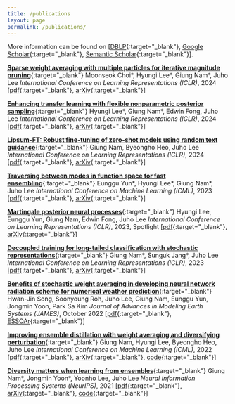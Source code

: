 ```yaml
---
title: /publications
layout: page
permalink: /publications/
---
```


More information can be found on [[DBLP](https://dblp.org/pid/304/9008){:target="_blank"}, [Google Scholar](https://scholar.google.com/citations?user=HO-fMd8AAAAJ){:target="_blank"}, [Semantic Scholar](https://www.semanticscholar.org/author/2065197138){:target="_blank"}].

[__Sparse weight averaging with multiple particles for iterative magnitude pruning__](https://openreview.net/forum?id=Y9t7MqZtCR){:target="_blank"}
Moonseok Choi\*, Hyungi Lee\*, Giung Nam\*, Juho Lee
_International Conference on Learning Representations (ICLR)_, 2024
[[pdf](https://openreview.net/pdf?id=Y9t7MqZtCR){:target="_blank"}, [arXiv](https://arxiv.org/abs/2305.14852){:target="_blank"}]

[__Enhancing transfer learning with flexible nonparametric posterior sampling__](https://openreview.net/forum?id=vSwu81S33z){:target="_blank"}
Hyungi Lee\*, Giung Nam\*, Edwin Fong, Juho Lee
_International Conference on Learning Representations (ICLR)_, 2024
[[pdf](https://openreview.net/pdf?id=vSwu81S33z){:target="_blank"}, [arXiv](https://arxiv.org/abs/2403.07282){:target="_blank"}]

[__Lipsum-FT: Robust fine-tuning of zero-shot models using random text guidance__](https://openreview.net/forum?id=2JF8mJRJ7M){:target="_blank"}
Giung Nam, Byeongho Heo, Juho Lee
_International Conference on Learning Representations (ICLR)_, 2024
[[pdf](https://openreview.net/pdf?id=2JF8mJRJ7M){:target="_blank"}, [arXiv](https://arxiv.org/abs/2404.00860){:target="_blank"}]

[__Traversing between modes in function space for fast ensembling__](https://openreview.net/forum?id=Kw7g8iUNAw){:target="_blank"}
Eunggu Yun\*, Hyungi Lee\*, Giung Nam\*, Juho Lee
_International Conference on Machine Learning (ICML)_, 2023
[[pdf](https://openreview.net/pdf?id=Kw7g8iUNAw){:target="_blank"}, [arXiv](https://arxiv.org/abs/2306.11304){:target="_blank"}]

[__Martingale posterior neural processes__](https://openreview.net/forum?id=-9PVqZ-IR_){:target="_blank"}
Hyungi Lee, Eunggu Yun, Giung Nam, Edwin Fong, Juho Lee
_International Conference on Learning Representations (ICLR)_, 2023, Spotlight
[[pdf](https://openreview.net/pdf?id=-9PVqZ-IR_){:target="_blank"}, [arXiv](https://arxiv.org/abs/2304.09431){:target="_blank"}]

[__Decoupled training for long-tailed classification with stochastic representations__](https://openreview.net/forum?id=bcYZwYo-0t){:target="_blank"}
Giung Nam\*, Sunguk Jang\*, Juho Lee
_International Conference on Learning Representations (ICLR)_, 2023
[[pdf](https://openreview.net/pdf?id=bcYZwYo-0t){:target="_blank"}, [arXiv](https://arxiv.org/abs/2304.09426){:target="_blank"}]

[__Benefits of stochastic weight averaging in developing neural network radiation scheme for numerical weather prediction__](https://agupubs.onlinelibrary.wiley.com/doi/10.1029/2021MS002921){:target="_blank"}
Hwan-Jin Song, Soonyoung Roh, Juho Lee, Giung Nam, Eunggu Yun, Jongmin Yoon, Park Sa Kim
_Journal of Advances in Modeling Earth Systems (JAMES)_, October 2022
[[pdf](https://agupubs.onlinelibrary.wiley.com/doi/epdf/10.1029/2021MS002921){:target="_blank"}, [ESSOAr](https://www.essoar.org/doi/abs/10.1002/essoar.10508964.2){:target="_blank"}]

[__Improving ensemble distillation with weight averaging and diversifying perturbation__](https://proceedings.mlr.press/v162/nam22a.html){:target="_blank"}
Giung Nam, Hyungi Lee, Byeongho Heo, Juho Lee
_International Conference on Machine Learning (ICML)_, 2022
[[pdf](https://proceedings.mlr.press/v162/nam22a/nam22a.pdf){:target="_blank"}, [arXiv](https://arxiv.org/abs/2206.15047){:target="_blank"}, [code](https://github.com/cs-giung/distill-latentbe){:target="_blank"}]

[__Diversity matters when learning from ensembles__](https://papers.nips.cc/paper/2021/hash/466473650870501e3600d9a1b4ee5d44-Abstract.html){:target="_blank"}
Giung Nam\*, Jongmin Yoon\*, Yoonho Lee, Juho Lee
_Neural Information Processing Systems (NeurIPS)_, 2021
[[pdf](https://papers.nips.cc/paper/2021/file/466473650870501e3600d9a1b4ee5d44-Paper.pdf){:target="_blank"}, [arXiv](https://arxiv.org/abs/2110.14149){:target="_blank"}, [code](https://github.com/cs-giung/giung2/tree/main/projects/Diversity-Matters){:target="_blank"}]
